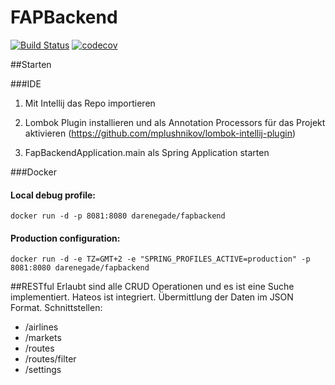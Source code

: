 # FAPBackend

[![Build Status](https://travis-ci.org/ORFAP/FAPBackend.svg?branch=master)](https://travis-ci.org/ORFAP/FAPBackend)
[![codecov](https://codecov.io/gh/ORFAP/FAPBackend/branch/master/graph/badge.svg)](https://codecov.io/gh/ORFAP/FAPBackend)



##Starten

###IDE
1. Mit Intellij das Repo importieren

2. Lombok Plugin installieren und als Annotation Processors für das Projekt aktivieren (https://github.com/mplushnikov/lombok-intellij-plugin)

3. FapBackendApplication.main als Spring Application starten

###Docker
#### Local debug profile:
```docker run -d -p 8081:8080 darenegade/fapbackend```
#### Production configuration:
```docker run -d -e TZ=GMT+2 -e "SPRING_PROFILES_ACTIVE=production" -p 8081:8080 darenegade/fapbackend```



##RESTful
Erlaubt sind alle CRUD Operationen und es ist eine Suche implementiert. Hateos ist integriert.
Übermittlung der Daten im JSON Format.
Schnittstellen:
* /airlines
* /markets
* /routes
* /routes/filter
* /settings
